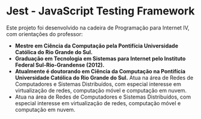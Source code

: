 # Jest - JavaScript Testing Framework

 Este projeto foi desenvolvido na cadeira de Programação para Internet IV, com orientações do professor:


* **Mestre em Ciência da Computação pela Pontifícia Universidade Católica do Rio Grande do Sul.**
 * **Graduação em Tecnologia em Sistemas para Internet pelo Instituto Federal Sul-Rio-Grandense (2012).**
 * **Atualmente é doutorando em Ciência da Computação na Pontifícia Universidade Católica do Rio Grande do Sul.**
 Atua na área de Redes de Computadores e Sistemas Distribuídos, com especial interesse em virtualização de redes, computação móvel e computação em nuvem. 
 * Atua na área de Redes de Computadores e Sistemas Distribuídos, com especial interesse em virtualização de redes, computação móvel e computação em nuvem. 
#

